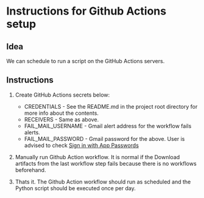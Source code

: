 # Instructions for Github Actions setup

## Idea
We can schedule to run a script on the GitHub Actions servers. 

## Instructions
1. Create GitHub Actions secrets below:
    - CREDENTIALS - See the README.md in the project root directory for more info about the contents.
    - RECEIVERS - Same as above.
    - FAIL_MAIL_USERNAME - Gmail alert address for the workflow fails alerts.
    - FAIL_MAIL_PASSWORD - Gmail password for the above. User is advised to check 
    [Sign in with App Passwords](https://support.google.com/accounts/answer/185833?p=InvalidSecondFactor&visit_id=637593941018469305-643690772&rd=1)

2. Manually run Github Action workflow. It is normal if the Download artifacts from the last workflow 
step fails because there is no workflows beforehand.

3. Thats it. The Github Action workflow should run as scheduled and the Python script should be 
executed once per day.
